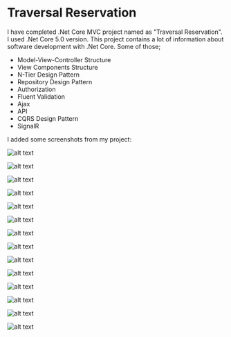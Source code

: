 # Traversal Reservation

I have completed .Net Core MVC project named as "Traversal Reservation". I used .Net Core 5.0 version. This project contains a lot of information about software development with .Net Core. Some of those;
- Model-View-Controller Structure
- View Components Structure
- N-Tier Design Pattern
- Repository Design Pattern
- Authorization
- Fluent Validation
- Ajax
- API
- CQRS Design Pattern
- SignalR

I added some screenshots from my project:

![alt text](https://i.hizliresim.com/jrjt4pd.png)

![alt text](https://i.hizliresim.com/9u5cvr6.png)

![alt text](https://i.hizliresim.com/hrnhggl.png)

![alt text](https://i.hizliresim.com/pg7fro0.png)

![alt text](https://i.hizliresim.com/2n001v9.png)

![alt text](https://i.hizliresim.com/qbnpaq3.png)

![alt text](https://i.hizliresim.com/hoikr4f.png)

![alt text](https://i.hizliresim.com/b08gpc6.png)

![alt text](https://i.hizliresim.com/qg8io34.png)

![alt text](https://i.hizliresim.com/b64tq2f.png)

![alt text](https://i.hizliresim.com/j029ewq.png)

![alt text](https://i.hizliresim.com/lcnussp.png)

![alt text](https://i.hizliresim.com/bjkooa8.png)

![alt text](https://i.hizliresim.com/fn4ptul.png)


